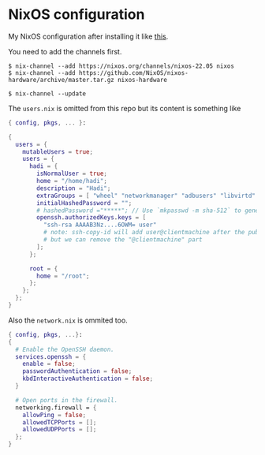 # NixOS configuration

My NixOS configuration after installing it like [this](https://gist.github.com/hadilq/a491ca53076f38201a8aa48a0c6afef5).

You need to add the channels first.
```
$ nix-channel --add https://nixos.org/channels/nixos-22.05 nixos
$ nix-channel --add https://github.com/NixOS/nixos-hardware/archive/master.tar.gz nixos-hardware

$ nix-channel --update
```

The `users.nix` is omitted from this repo but its content is something like
```nix
{ config, pkgs, ... }:

{
  users = {
    mutableUsers = true;
    users = {
      hadi = {
        isNormalUser = true;
        home = "/home/hadi";
        description = "Hadi";
        extraGroups = [ "wheel" "networkmanager" "adbusers" "libvirtd" "docker" ];
        initialHashedPassword = "";
        # hashedPassword ="*****"; // Use `mkpasswd -m sha-512` to generate it. Sometimes you need to turn the `mutableUsers` on and off to make it work!
        openssh.authorizedKeys.keys = [
          "ssh-rsa AAAAB3Nz....6OWM= user"
          # note: ssh-copy-id will add user@clientmachine after the public key
          # but we can remove the "@clientmachine" part
        ];
      };

      root = {
        home = "/root";
      };
    };
  };
}
```

Also the `network.nix` is ommited too.
```nix
{ config, pkgs, ...}:
{
  # Enable the OpenSSH daemon.
  services.openssh = {
    enable = false;
    passwordAuthentication = false;
    kbdInteractiveAuthentication = false;
  }

  # Open ports in the firewall.
  networking.firewall = {
    allowPing = false;
    allowedTCPPorts = [];
    allowedUDPPorts = [];
  };
}
```
